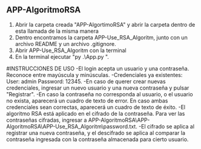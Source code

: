 ## APP-AlgoritmoRSA

1. Abrir la carpeta creada "APP-AlgortimoRSA" y abrir la carpeta dentro de esta llamada de la misma manera
2. Dentro encontramos la carpeta APP-Use_RSA_Algoritm, junto con un archivo README y un archivo .gitignore.
3. Abrir APP-Use_RSA_Algoritm con la terminal 
4. En la terminal ejecutar "py .\App.py ".

#INSTRUCCIONES DE USO
-El login acepta un usuario y una contraseña. Reconoce entre mayúscula y minúsculas.
-Credenciales ya existentes: User: admin   Password: 12345.
-En caso de querer crear nuevas credenciales, ingresar un nuevo usuario y una nueva contraseña y pulsar "Registrar".
-En caso la contraseña no corresponda al usuario, o el usuario no exista, aparecerá un cuadro de texto de error. En caso ambas credenciales sean correctas, aparecerá un cuadro de texto de éxito.
-El algoritmo RSA está aplicado en el cifrado de la contraseña. Para ver las contraseñas cifradas, ingresar a APP-AlgoritmoRSA\APP-AlgoritmoRSA\APP-Use_RSA_Algoritm\password.txt.
-El cifrado se aplica al registrar una nueva contraseña, y el descifrado se aplica al comparar la contraseña ingresada con la contraseña almacenada para cierto usuario.

